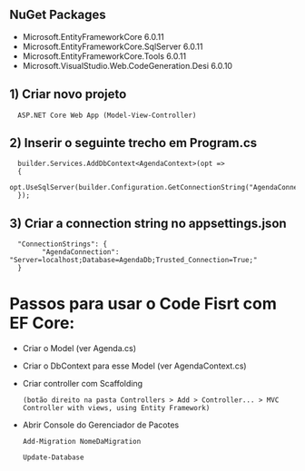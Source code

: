 
## NuGet Packages

* Microsoft.EntityFrameworkCore 6.0.11
* Microsoft.EntityFrameworkCore.SqlServer 6.0.11
* Microsoft.EntityFrameworkCore.Tools 6.0.11
* Microsoft.VisualStudio.Web.CodeGeneration.Desi 6.0.10

## 1) Criar novo projeto

      ASP.NET Core Web App (Model-View-Controller)

## 2) Inserir o seguinte trecho em Program.cs

      builder.Services.AddDbContext<AgendaContext>(opt =>
      {
          opt.UseSqlServer(builder.Configuration.GetConnectionString("AgendaConnection"));
      });

## 3) Criar a connection string no appsettings.json

      "ConnectionStrings": {
            "AgendaConnection": "Server=localhost;Database=AgendaDb;Trusted_Connection=True;"
      }

# Passos para usar o Code Fisrt com EF Core:

* Criar o Model (ver Agenda.cs)
* Criar o DbContext para esse Model (ver AgendaContext.cs)
* Criar controller com Scaffolding

      (botão direito na pasta Controllers > Add > Controller... > MVC Controller with views, using Entity Framework)

* Abrir Console do Gerenciador de Pacotes

      Add-Migration NomeDaMigration
   
      Update-Database
